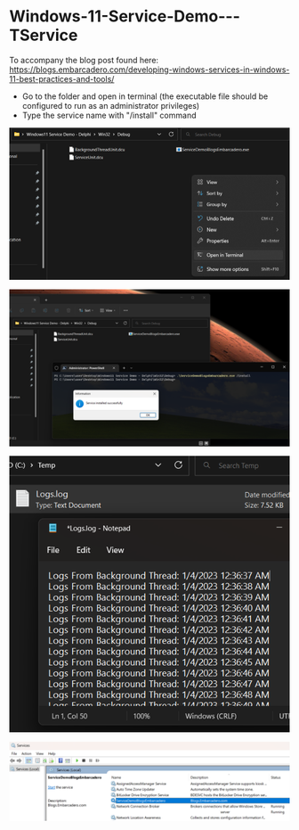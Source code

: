 # Windows-11-Service-Demo---TService
To accompany the blog post found here: https://blogs.embarcadero.com/developing-windows-services-in-windows-11-best-practices-and-tools/


- Go to the folder and open in terminal (the executable file should be configured to run as an administrator privileges)
- Type the service name with "/install" command

![](windows11.png)

![](windows11serviceinstallation.png)

![](windows11service.png)

![](windowsservices.png)
